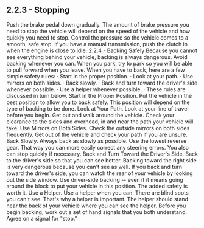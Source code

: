 ## 2.2.3 - Stopping
Push the brake pedal down gradually. The amount of brake pressure you need to stop the vehicle will depend on the speed of the vehicle and how quickly you need to stop. Control the pressure so the vehicle comes to a smooth, safe stop. If you have a manual transmission, push the clutch in when the engine is close to idle.
2.2.4 - Backing Safely
Because you cannot see everything behind your vehicle, backing is always dangerous. Avoid backing whenever you can. When you park, try to park so you will be able to pull forward when you leave. When you have to back, here are a few simple safety rules:
· Start in the proper position.
· Look at your path.
· Use mirrors on both sides.
· Back slowly.
· Back and turn toward the driver's side whenever possible.
· Use a helper whenever possible.
· These rules are discussed in turn below.
Start in the Proper Position. Put the vehicle in the best position to allow you to back safely. This position will depend on the type of backing to be done.
Look at Your Path. Look at your line of travel before you begin. Get out and walk around the vehicle. Check your clearance to the sides and overhead, in and near the path your vehicle will take.
Use Mirrors on Both Sides. Check the outside mirrors on both sides frequently. Get out of the vehicle and check your path if you are unsure.
Back Slowly. Always back as slowly as possible. Use the lowest reverse gear. That way you can more easily correct any steering errors. You also can stop quickly if necessary.
Back and Turn Toward the Driver's Side. Back to the driver's side so that you can see better. Backing toward the right side is very dangerous because you can't see as well. If you back and turn toward the driver's side, you can watch the rear of your vehicle by looking out the side window. Use driver-side
backing -- even if it means going around the block to put your vehicle in this position. The added safety is worth it.
Use a Helper. Use a helper when you can. There are blind spots you can't see. That's why a helper is important. The helper should stand near the back of your vehicle where you can see the helper. Before you begin backing, work out a set of hand signals that you both understand. Agree on a signal for "stop."